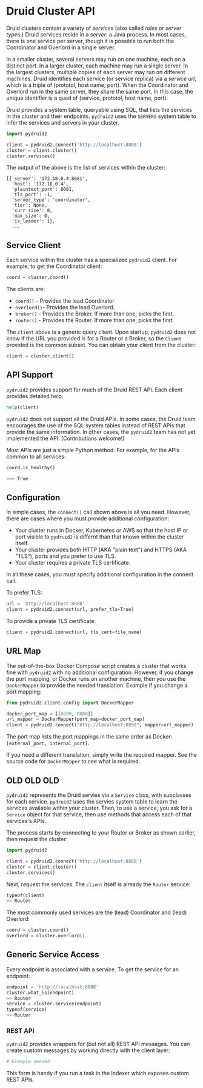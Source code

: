 # Druid Cluster API

Druid clusters contain a variety of *services* (also called *roles* or *server types*.) Druid services reside in a *server*: a Java process. In most cases, there is one service per server, though it is possible to run both the Coordinator and Overlord in a single server.

In a smaller cluster, several servers may run on one machine, each on a distinct port. In a larger cluster, each machine may run a single server. In the largest clusters, multiple copies of each server may run on different machines. Druid identifies each service (or service replica) via a *service url*, which is a triple of (prototol, host name, port). When the Coordinator and Overlord run in the same server, they share the same port. In this case, the unique identifier is a quad of (service, prototol, host name, port).

Druid provides a system table, queryable using SQL, that lists the services in the cluster and their endpoints. `pydruid2` uses the `SERVERS` system table to infer the services and servers in your cluster.

```python
import pydruid2

client = pydruid2.connect('http://localhost:8888')
cluster = client.cluster()
cluster.services()
```

The output of the above is the list of services within the cluster:

```text
[{'server': '172.18.0.4:8081',
  'host': '172.18.0.4',
  'plaintext_port': 8081,
  'tls_port': -1,
  'server_type': 'coordinator',
  'tier': None,
  'curr_size': 0,
  'max_size': 0,
  'is_leader': 1},
  ...
```

## Service Client

Each service within the cluster has a specialized `pydruid2` client. For example, to get the Coordinator client:

```python
coord = cluster.coord()
```

The clients are:

* `coord()` - Provides the lead Coordinator
* `overlord()`- Provides the lead Overlord.
* `broker()` - Provides the Broker. If more than one, picks the first.
* `router()` - Provides the Router. If more than one, picks the first.

The `client` above is a generic query client. Upon startup, `pydruid2` does not know if the URL you provided is for a Router or a Broker, so the `Client` provided is the common subset. You can obtain your client from the cluster:

```python
client = cluster.client()
```

## API Support

`pydruid2` provides support for much of the Druid REST API. Each client provides detailed help:

```python
help(client)
```

`pydruid2` does not support all the Druid APIs. In some cases, the Druid team encourages the use of the SQL system tables instead of REST APis that provide the same information. In other cases, the `pydruid2` team has not yet implemented the API. (Contributions welcome!)

Most APIs are just a simple Python method. For example, for the APIs common to all services:

```python
coord.is_healthy()

>>> True
```

## Configuration

In simple cases, the `connect()` call shown above is all you need. However, there are cases where you must provide additional configuration:

* Your cluster runs in Docker, Kubernetes or AWS so that the host IP or port visible to `pydruid2` is differnt than that known within the cluster itself.
* Your cluster provides both HTTP (AKA "plain text") and HTTPS (AKA "TLS"), ports and you prefer to use TLS.
* Your cluster requires a private TLS certificate.

In all these cases, you must specify additional configuration in the connect call.

To prefer TLS:

```python
url = 'http://localhost:8888'
client = pydruid2.connect(url, prefer_tls=True)
```

To provide a private TLS certificate:

```python
client = pydruid2.connect(url, tls_cert=file_name)
```

## URL Map

The out-of-the-box Docker Compose script creates a cluster that works fine with `pydruid2` with no additional configuration. However, if you change the port mapping, or Docker runs on another machine, then you use the `DockerMapper` to provide the needed translation. Example if you change a port mapping:

```python
from pydruid2.client.config import DockerMapper

docker_port_map = [[8899, 8888]]
url_mapper = DockerMapper(port_map=docker_port_map)
client = pydruid2.connect("http://localhost:8899", mapper=url_mapper)
```

The port map lists the port mappings in the same order as Docker: `[external_port, internal_port]`.

If you need a different translation, simply write the required mapper. See the source code for `DockerMapper` to see what is required.

## OLD OLD OLD


`pydruid2` represents the Druid servies via a `Service` class, with subclasses for each service. `pydruid2` uses the servies system table to learn the services available within your cluster. Then, to use a service, you ask for a `Service` object for that service, then use methods that access each of that services's APIs.

The process starts by connecting to your Router or Broker as shown earlier, then request the cluster:

```python
import pydruid2

client = pydruid2.connect('http://localhost:8888')
cluster = client.cluster()
cluster.services()
```

Next, request the services. The `client` itself is already the `Router` service:

```python
typeof(client)
>> Router
```

The most commonly used services are the (lead) Coordinator and (lead) Overlord:

```python
coord = cluster.coord()
overlord = cluster.overlord()
```

## Generic Service Access

Every endpoint is associated with a service. To get the service for an endpoint:

```python
endpoint = 'http://localhost:8888'
cluster.what_is(endpoint)
>> Router
service = cluster.service(endpoint)
typeof(service)
>> Router
```

### REST API

`pydruid2` provides wrappers for  (but not all) REST API messages. You can create custom messages by working directly with the client layer:

```python
# Example needed
```

This form is handy if you run a task in the Indexer which exposes custom REST APIs.
